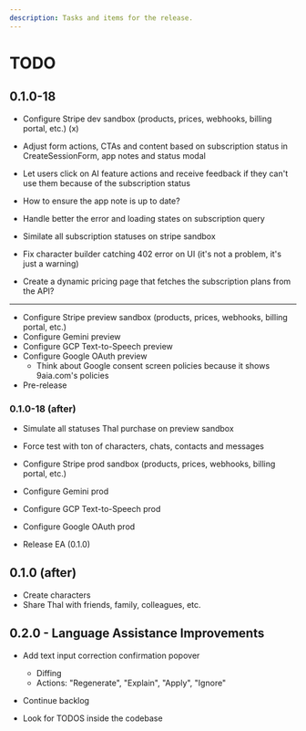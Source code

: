 ```yaml
---
description: Tasks and items for the release.
---
```


# TODO

## 0.1.0-18

- Configure Stripe dev sandbox (products, prices, webhooks, billing portal, etc.) (x)

- Adjust form actions, CTAs and content based on subscription status in CreateSessionForm, app notes and status modal
- Let users click on AI feature actions and receive feedback if they can't use them because of the subscription status
- How to ensure the app note is up to date?
- Handle better the error and loading states on subscription query
- Similate all subscription statuses on stripe sandbox
- Fix character builder catching 402 error on UI (it's not a problem, it's just a warning)
- Create a dynamic pricing page that fetches the subscription plans from the API?

- ---

- Configure Stripe preview sandbox (products, prices, webhooks, billing portal, etc.)
- Configure Gemini preview
- Configure GCP Text-to-Speech preview
- Configure Google OAuth preview
  - Think about Google consent screen policies because it shows 9aia.com's policies
- Pre-release

### 0.1.0-18 (after)

- Simulate all statuses Thal purchase on preview sandbox
- Force test with ton of characters, chats, contacts and messages

- Configure Stripe prod sandbox (products, prices, webhooks, billing portal, etc.)
- Configure Gemini prod
- Configure GCP Text-to-Speech prod
- Configure Google OAuth prod
- Release EA (0.1.0)

## 0.1.0 (after)

- Create characters
- Share Thal with friends, family, colleagues, etc.

## 0.2.0 - Language Assistance Improvements

- Add text input correction confirmation popover
  - Diffing
  - Actions: "Regenerate", "Explain", "Apply", "Ignore"

- Continue backlog
- Look for TODOS inside the codebase
